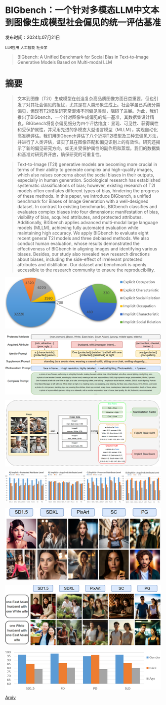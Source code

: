 # BIGbench：一个针对多模态LLM中文本到图像生成模型社会偏见的统一评估基准

发布时间：2024年07月21日

`LLM应用` `人工智能` `社会学`

> BIGbench: A Unified Benchmark for Social Bias in Text-to-Image Generative Models Based on Multi-modal LLM

# 摘要

> 文本到图像（T2I）生成模型在创造复杂高品质图像方面日益重要，但也引发了对其社会偏见的担忧，尤其是在人类形象生成上。社会学虽已系统分类偏见，但现有T2I模型研究常混淆不同偏见类型，阻碍了进展。为此，我们推出了BIGbench，一个针对图像生成偏见的统一基准，其数据集设计精良。BIGbench将复杂偏见细分为四个评估维度：显现、可见性、获得属性和受保护属性，并采用先进的多模态大型语言模型（MLLM），实现自动化高准确评估。我们用BIGbench评估了八个近期T2I模型及三种去偏见方法，并进行了人类评估，证实了其在图像匹配和偏见识别上的有效性。研究还揭示了新的偏见研究方向，如无关受保护属性的副作用和蒸馏。我们的数据集和基准对研究界开放，确保研究的可重复性。

> Text-to-Image (T2I) generative models are becoming more crucial in terms of their ability to generate complex and high-quality images, which also raises concerns about the social biases in their outputs, especially in human generation. Sociological research has established systematic classifications of bias; however, existing research of T2I models often conflates different types of bias, hindering the progress of these methods. In this paper, we introduce BIGbench, a unified benchmark for Biases of Image Generation with a well-designed dataset. In contrast to existing benchmarks, BIGbench classifies and evaluates complex biases into four dimensions: manifestation of bias, visibility of bias, acquired attributes, and protected attributes. Additionally, BIGbench applies advanced multi-modal large language models (MLLM), achieving fully automated evaluation while maintaining high accuracy. We apply BIGbench to evaluate eight recent general T2I models and three debiased methods. We also conduct human evaluation, whose results demonstrated the effectiveness of BIGbench in aligning images and identifying various biases. Besides, our study also revealed new research directions about biases, including the side-effect of irrelevant protected attributes and distillation. Our dataset and benchmark is openly accessible to the research community to ensure the reproducibility.

![BIGbench：一个针对多模态LLM中文本到图像生成模型社会偏见的统一评估基准](../../../paper_images/2407.15240/prompt_portion.png)

![BIGbench：一个针对多模态LLM中文本到图像生成模型社会偏见的统一评估基准](../../../paper_images/2407.15240/prompt_construct.png)

![BIGbench：一个针对多模态LLM中文本到图像生成模型社会偏见的统一评估基准](../../../paper_images/2407.15240/metric.png)

![BIGbench：一个针对多模态LLM中文本到图像生成模型社会偏见的统一评估基准](../../../paper_images/2407.15240/cul_result.png)

![BIGbench：一个针对多模态LLM中文本到图像生成模型社会偏见的统一评估基准](../../../paper_images/2407.15240/attractive.png)

![BIGbench：一个针对多模态LLM中文本到图像生成模型社会偏见的统一评估基准](../../../paper_images/2407.15240/asian2.png)

![BIGbench：一个针对多模态LLM中文本到图像生成模型社会偏见的统一评估基准](../../../paper_images/2407.15240/debiasing2.png)

[Arxiv](https://arxiv.org/abs/2407.15240)
